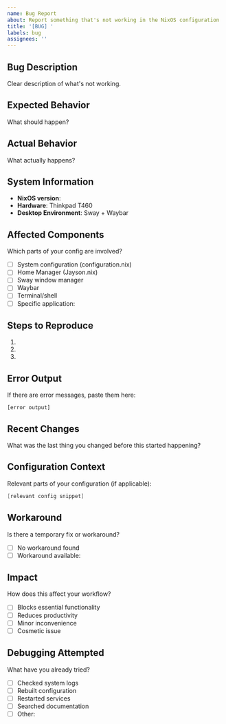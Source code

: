 ```yaml
---
name: Bug Report
about: Report something that's not working in the NixOS configuration
title: '[BUG] '
labels: bug
assignees: ''
---
```


## Bug Description
Clear description of what's not working.

## Expected Behavior
What should happen?

## Actual Behavior
What actually happens?

## System Information
- **NixOS version**: 
- **Hardware**: Thinkpad T460
- **Desktop Environment**: Sway + Waybar

## Affected Components
Which parts of your config are involved?
- [ ] System configuration (configuration.nix)
- [ ] Home Manager (Jayson.nix)
- [ ] Sway window manager
- [ ] Waybar
- [ ] Terminal/shell
- [ ] Specific application: 

## Steps to Reproduce
1. 
2. 
3. 

## Error Output
If there are error messages, paste them here:
```
[error output]
```

## Recent Changes
What was the last thing you changed before this started happening?

## Configuration Context
Relevant parts of your configuration (if applicable):
```nix
[relevant config snippet]
```

## Workaround
Is there a temporary fix or workaround?
- [ ] No workaround found
- [ ] Workaround available: 

## Impact
How does this affect your workflow?
- [ ] Blocks essential functionality
- [ ] Reduces productivity
- [ ] Minor inconvenience
- [ ] Cosmetic issue

## Debugging Attempted
What have you already tried?
- [ ] Checked system logs
- [ ] Rebuilt configuration
- [ ] Restarted services
- [ ] Searched documentation
- [ ] Other:
